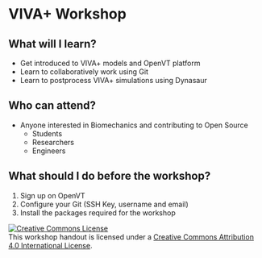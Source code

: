 # VIVA+ Workshop

## What will I learn?

- Get introduced to VIVA+ models and OpenVT platform
- Learn to collaboratively work using Git
- Learn to postprocess VIVA+ simulations using Dynasaur

## Who can attend?

- Anyone interested in Biomechanics and contributing to Open Source
  - Students 
  - Researchers
  - Engineers

## What should I do before the workshop?

1. Sign up on OpenVT
2. Configure your Git (SSH Key, username and email)
3. Install the packages required for the workshop

<a rel="license" href="http://creativecommons.org/licenses/by/4.0/"><img alt="Creative Commons License" style="border-width:0" src="https://i.creativecommons.org/l/by/4.0/88x31.png" /></a><br />This workshop handout is licensed under a <a rel="license" href="http://creativecommons.org/licenses/by/4.0/">Creative Commons Attribution 4.0 International License</a>.